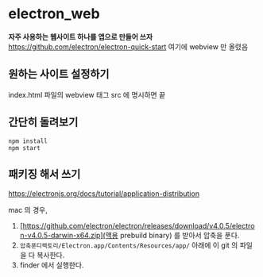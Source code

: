 # electron_web

**자주 사용하는 웹사이트 하나를 앱으로 만들어 쓰자**
https://github.com/electron/electron-quick-start
여기에 webview 만 올렸음

## 원하는 사이트 설정하기
index.html 파일의 webview 태그 src 에 명시하면 끝

## 간단히 돌려보기
```
npm install
npm start
```

## 패키징 해서 쓰기
https://electronjs.org/docs/tutorial/application-distribution

mac 의 경우,
1.  [https://github.com/electron/electron/releases/download/v4.0.5/electron-v4.0.5-darwin-x64.zip](맥용 prebuild binary) 를 받아서 압축을 푼다.
2. `압축푼디렉토리/Electron.app/Contents/Resources/app/` 아래에 이 git 의 파일을 다 복사한다.
3. finder 에서 실행한다.